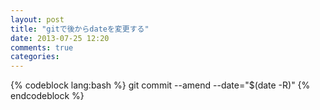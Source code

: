 ```yaml
---
layout: post
title: "gitで後からdateを変更する"
date: 2013-07-25 12:20
comments: true
categories:
---
```


{% codeblock lang:bash %}
git commit --amend --date="$(date -R)"
{% endcodeblock %}
